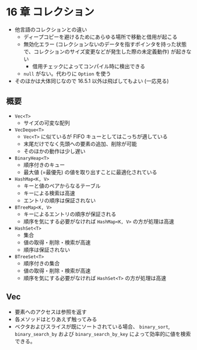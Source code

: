 16 章 コレクション
===

- 他言語のコレクションとの違い
  - ディープコピーを避けるためにあらゆる場所で移動と借用が起こる
  - 無効化エラー (コレクションないのデータを指すポインタを持った状態で、コレクションのサイズ変更などが発生した際の未定義動作) が起きない
    - 借用チェックによってコンパイル時に検出できる
  - `null` がない。代わりに `Option` を使う
- そのほかは大体同じなので 16.5.1 以外は飛ばしてもよい (一応見る)

## 概要

- `Vec<T>`
  - サイズの可変な配列
- `VecDeque<T>`
  - `Vec<T>` に似ているが FIFO キューとしてはこっちが適している
  - 末尾だけでなく先頭への要素の追加、削除が可能
  - そのほかの動作は少し遅い
- `BinaryHeap<T>`
  - 順序付きのキュー
  - 最大値 (=最優先) の値を取り出すことに最適化されている
- `HashMap<K, V>`
  - キーと値のペアからなるテーブル
  - キーによる検索は高速
  - エントリの順序は保証されない
- `BTreeMap<K, V>`
  - キーによるエントリの順序が保証される
  - 順序を気にする必要がなければ `HashMap<K, V>` の方が処理は高速
- `HashSet<T>`
  - 集合
  - 値の取得・削除・検索が高速
  - 順序は保証されない
- `BTreeSet<T>`
  - 順序付きの集合
  - 値の取得・削除・検索が高速
  - 順序を気にする必要がなければ `HashSet<T>` の方が処理は高速

## Vec

- 要素へのアクセスは参照を返す
- 各メソッドはとりあえず触ってみる
- ベクタおよびスライスが既にソートされている場合、 `binary_sort`, `binary_search_by` および `binary_search_by_key` によって効率的に値を検索できる。
